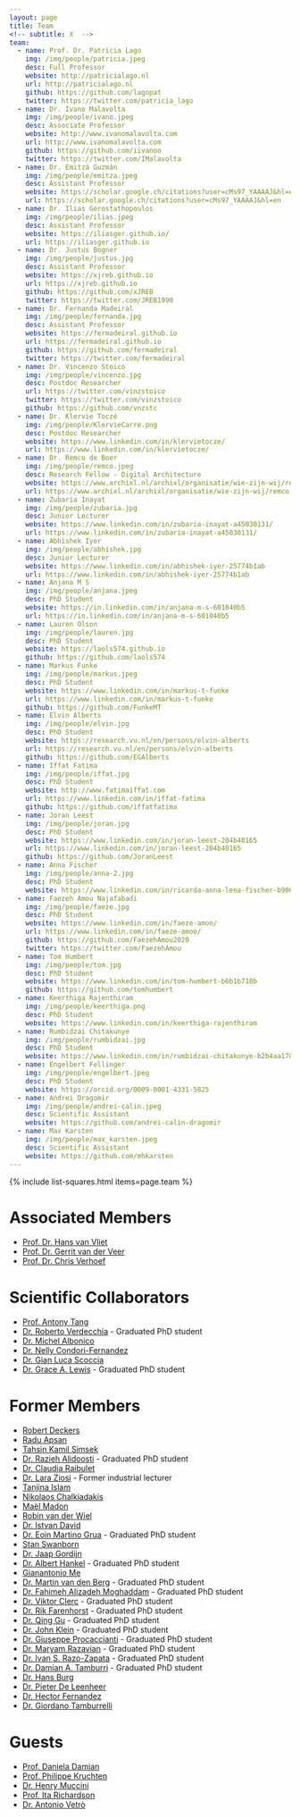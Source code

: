 ```yaml
---
layout: page
title: Team
<!-- subtitle: X  -->
team:
  - name: Prof. Dr. Patricia Lago
    img: /img/people/patricia.jpeg
    desc: Full Professor
    website: http://patricialago.nl
    url: http://patricialago.nl
    github: https://github.com/lagopat
    twitter: https://twitter.com/patricia_lago
  - name: Dr. Ivano Malavolta
    img: /img/people/ivano.jpeg
    desc: Associate Professor
    website: http://www.ivanomalavolta.com
    url: http://www.ivanomalavolta.com
    github: https://github.com/iivanoo
    twitter: https://twitter.com/IMalavolta
  - name: Dr. Emitzá Guzmán
    img: /img/people/emitza.jpeg
    desc: Assistant Professor
    website: https://scholar.google.ch/citations?user=cMs97_YAAAAJ&hl=en
    url: https://scholar.google.ch/citations?user=cMs97_YAAAAJ&hl=en
  - name: Dr. Ilias Gerostathopoulos
    img: /img/people/ilias.jpeg
    desc: Assistant Professor
    website: https://iliasger.github.io/
    url: https://iliasger.github.io
  - name: Dr. Justus Bogner
    img: /img/people/justus.jpg
    desc: Assistant Professor
    website: https://xjreb.github.io
    url: https://xjreb.github.io
    github: https://github.com/xJREB
    twitter: https://twitter.com/JREB1990
  - name: Dr. Fernanda Madeiral
    img: /img/people/fernanda.jpg
    desc: Assistant Professor
    website: https://fermadeiral.github.io
    url: https://fermadeiral.github.io
    github: https://github.com/fermadeiral
    twitter: https://twitter.com/fermadeiral
  - name: Dr. Vincenzo Stoico
    img: /img/people/vincenzo.jpg
    desc: Postdoc Researcher
    url: https://twitter.com/vinzstoico
    twitter: https://twitter.com/vinzstoico
    github: https://github.com/vnzstc
  - name: Dr. Klervie Toczé
    img: /img/people/KlervieCarre.png
    desc: Postdoc Researcher
    website: https://www.linkedin.com/in/klervietocze/
    url: https://www.linkedin.com/in/klervietocze/
  - name: Dr. Remco de Boer
    img: /img/people/remco.jpeg
    desc: Research Fellow - Digital Architecture
    website: https://www.archixl.nl/archixl/organisatie/wie-zijn-wij/remco
    url: https://www.archixl.nl/archixl/organisatie/wie-zijn-wij/remco
  - name: Zubaria Inayat
    img: /img/people/zubaria.jpg
    desc: Junior Lecturer
    website: https://www.linkedin.com/in/zubaria-inayat-a45030131/
    url: https://www.linkedin.com/in/zubaria-inayat-a45030131/
  - name: Abhishek Iyer
    img: /img/people/abhishek.jpg
    desc: Junior Lecturer
    website: https://www.linkedin.com/in/abhishek-iyer-25774b1ab
    url: https://www.linkedin.com/in/abhishek-iyer-25774b1ab
  - name: Anjana M S
    img: /img/people/anjana.jpeg
    desc: PhD Student
    website: https://in.linkedin.com/in/anjana-m-s-601040b5
    url: https://in.linkedin.com/in/anjana-m-s-601040b5
  - name: Lauren Olson
    img: /img/people/lauren.jpg
    desc: PhD Student
    website: https://laols574.github.io
    github: https://github.com/laols574
  - name: Markus Funke
    img: /img/people/markus.jpeg
    desc: PhD Student
    website: https://www.linkedin.com/in/markus-t-funke
    url: https://www.linkedin.com/in/markus-t-funke
    github: https://github.com/FunkeMT
  - name: Elvin Alberts
    img: /img/people/elvin.jpg
    desc: PhD Student
    website: https://research.vu.nl/en/persons/elvin-alberts
    url: https://research.vu.nl/en/persons/elvin-alberts
    github: https://github.com/EGAlberts
  - name: Iffat Fatima
    img: /img/people/iffat.jpg
    desc: PhD Student
    website: http://www.fatimaiffat.com
    url: https://www.linkedin.com/in/iffat-fatima
    github: https://github.com/iffatfatima
  - name: Joran Leest
    img: /img/people/joran.jpg
    desc: PhD Student
    website: https://www.linkedin.com/in/joran-leest-204b40165
    url: https://www.linkedin.com/in/joran-leest-204b40165
    github: https://github.com/JoranLeest
  - name: Anna Fischer
    img: /img/people/anna-2.jpg
    desc: PhD Student
    website: https://www.linkedin.com/in/ricarda-anna-lena-fischer-b90661105
  - name: Faezeh Amou Najafabadi
    img: /img/people/faeze.jpg
    desc: PhD Student
    website: https://www.linkedin.com/in/faeze-amoo/
    url: https://www.linkedin.com/in/faeze-amoo/
    github: https://github.com/FaezehAmou2020
    twitter: https://twitter.com/FaezehAmou
  - name: Tom Humbert
    img: /img/people/tom.jpg
    desc: PhD Student
    website: https://www.linkedin.com/in/tom-humbert-b6b1b718b
    github: https://github.com/tomhumbert
  - name: Keerthiga Rajenthiram
    img: /img/people/keerthiga.png
    desc: PhD Student
    website: https://www.linkedin.com/in/keerthiga-rajenthiram
  - name: Rumbidzai Chitakunye
    img: /img/people/rumbidzai.jpg
    desc: PhD Student
    website: https://www.linkedin.com/in/rumbidzai-chitakunye-b2b4aa178/
  - name: Engelbert Fellinger
    img: /img/people/engelbert.jpeg
    desc: PhD Student
    website: https://orcid.org/0009-0001-4331-5825
  - name: Andrei Dragomir
    img: /img/people/andrei-calin.jpeg
    desc: Scientific Assistant
    website: https://github.com/andrei-calin-dragomir
  - name: Max Karsten
    img: /img/people/max_karsten.jpeg
    desc: Scientific Assistant
    website: https://github.com/mhkarsten
---
```

{% include list-squares.html items=page.team %}

# Associated Members
- [Prof. Dr. Hans van Vliet](https://scholar.google.it/citations?user=4YAdfEsAAAAJ&hl=it&oi=ao)
- [Prof. Dr. Gerrit van der Veer](https://www.cs.vu.nl/~gerrit/)
- [Prof. Dr. Chris Verhoef](https://www.cs.vu.nl/~x/)

# Scientific Collaborators
- [Prof. Antony Tang](https://au.linkedin.com/in/antony-tang-8a501612)
- [Dr. Roberto Verdecchia](https://robertoverdecchia.github.io/) - Graduated PhD student
- [Dr. Michel Albonico](https://michelalbonico.github.io)
- [Dr. Nelly Condori-Fernandez](https://www.linkedin.com/in/ncondorifernandez/)
- [Dr. Gian Luca Scoccia](https://gianlucascoccia.github.io)
- [Dr. Grace A. Lewis](http://www.sei.cmu.edu/staff/glewis) - Graduated PhD student

# Former Members
- [Robert Deckers](https://www.linkedin.com/in/robertdeckers/)
- [Radu Apsan](https://www.linkedin.com/in/radu-apsan-a78296213/)
- [Tahsin Kamil Simsek](http://www.linkedin.com/in/tahsin-kamil-%C5%9Fim%C5%9Fek-3b288b21b)
- [Dr. Razieh Alidoosti](https://www.linkedin.com/in/razieh-alidoosti-7780a8271) - Graduated PhD student
- [Dr. Claudia Raibulet](https://www.linkedin.com/in/claudia-raibulet-8149933/)
- [Dr. Lara Ziosi](https://nl.linkedin.com/in/laraziosi) - Former industrial lecturer
- [Tanjina Islam](https://nl.linkedin.com/in/tanjinaislam)
- [Nikolaos Chalkiadakis](https://www.linkedin.com/in/chalkn/)
- [Maël Madon](https://www.irit.fr/~Mael.Madon/)
- [Robin van der Wiel](https://www.linkedin.com/in/robin-van-der-wiel-1349b2102/)
- [Dr. Istvan David](https://istvandavid.com)
- [Dr. Eoin Martino Grua](https://emgrua.github.io) - Graduated PhD student
- [Stan Swanborn](https://nl.linkedin.com/in/stan-swanborn-0470b4a9)
- [Dr. Jaap Gordijn](https://nl.linkedin.com/in/jaap-gordijn-691266)
- [Dr. Albert Hankel](https://scholar.google.it/citations?user=IPa6m2QAAAAJ&hl=it&oi=ao) - Graduated PhD student
- [Gianantonio Me](https://es.linkedin.com/in/gianantonio-me-80a54461)
- [Dr. Martin van den Berg](https://www.linkedin.com/in/mjbkvandenberg/) - Graduated PhD student
- [Dr. Fahimeh Alizadeh Moghaddam](https://www.linkedin.com/in/fahimeh-alizadeh-moghaddam/) - Graduated PhD student
- [Dr. Viktor Clerc](https://www.linkedin.com/in/clerc/) - Graduated PhD student
- [Dr. Rik Farenhorst](https://www.linkedin.com/in/rikfarenhorst/) - Graduated PhD student
- [Dr. Qing Gu](https://www.linkedin.com/in/qinggu/) - Graduated PhD student
- [Dr. John Klein](https://www.linkedin.com/in/johnrklein/) - Graduated PhD student
- [Dr. Giuseppe Procaccianti](https://procaccianti.me) - Graduated PhD student
- [Dr. Maryam Razavian](http://is.ieis.tue.nl/staff/mrazavian/) - Graduated PhD student
- [Dr. Ivan S. Razo-Zapata](https://www.linkedin.com/in/iv%C3%A1n-s-razo-zapata-9514924b/) - Graduated PhD student
- [Dr. Damian A. Tamburri](https://www.linkedin.com/in/maelstrom/) - Graduated PhD student
- [Dr. Hans Burg](https://www.linkedin.com/in/hansburg/)
- [Dr. Pieter De Leenheer](https://www.linkedin.com/in/pieterdeleenheer/)
- [Dr. Hector Fernandez](https://www.linkedin.com/in/hector2fernandez/)
- [Dr. Giordano Tamburrelli](https://www.linkedin.com/in/giordano-t-b532334/)

# Guests
- [Prof. Daniela Damian](https://danadamian.wordpress.com/)
- [Prof. Philippe Kruchten](https://philippe.kruchten.com/)
- [Dr. Henry Muccini](https://www.henrymuccini.com/)
- [Prof. Ita Richardson](https://www.csis.ul.ie/staff/ItaRichardson/)
- [Dr. Antonio Vetrò ](https://nexa.polito.it/people/avetro)
